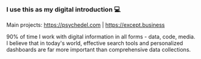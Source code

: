 ### I use this as my digital introduction 💻

Main projects: https://psychedel.com | https://except.business

90% of time I work with digital information in all forms - data, code, media. <br>
I believe that in today's world, effective search tools and personalized dashboards are far more important than comprehensive data collections.
